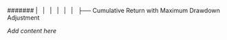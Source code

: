 ####### |   |   |   |   |   |   ├── Cumulative Return with Maximum Drawdown Adjustment

*Add content here*